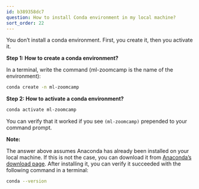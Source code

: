 ```yaml
---
id: b389358dc7
question: How to install Conda environment in my local machine?
sort_order: 22
---
```


You don’t install a conda environment. First, you create it, then you activate it.

**Step 1: How to create a conda environment?**

In a terminal, write the command (ml-zoomcamp is the name of the environment):

```bash
conda create -n ml-zoomcamp
```

**Step 2: How to activate a conda environment?**

```bash
conda activate ml-zoomcamp
```

You can verify that it worked if you see `(ml-zoomcamp)` prepended to your command prompt.

**Note:**

The answer above assumes Anaconda has already been installed on your local machine. If this is not the case, you can download it from [Anaconda’s download page](https://www.anaconda.com/download). After installing it, you can verify it succeeded with the following command in a terminal:

```bash
conda --version
```